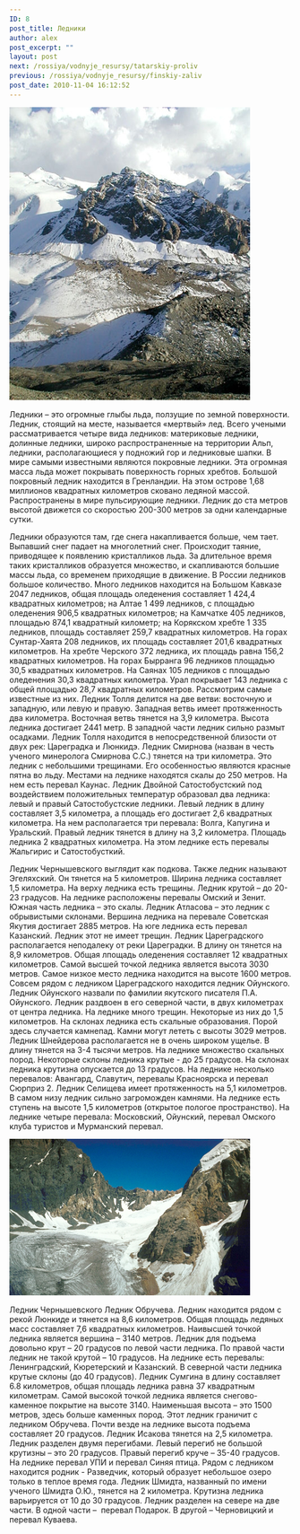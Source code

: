 ```yaml
---
ID: 8
post_title: Ледники
author: alex
post_excerpt: ""
layout: post
next: /rossiya/vodnyje_resursy/tatarskiy-proliv
previous: /rossiya/vodnyje_resursy/finskiy-zaliv
post_date: 2010-11-04 16:12:52
---
```


 

![](/img/book/581.jpg)

Ледники – это огромные глыбы льда, ползущие по земной поверхности. Ледник, стоящий на месте, называется «мертвый» лед. Всего учеными рассматривается четыре вида ледников: материковые ледники, долинные ледники, широко распространенные на территории Альп, ледники, располагающиеся у подножий гор и ледниковые шапки. В мире самыми известными являются покровные ледники. Эта огромная масса льда может покрывать поверхность горных хребтов. Большой покровный ледник находится в Гренландии. На этом острове 1,68 миллионов квадратных километров сковано ледяной массой. Распространены в мире пульсирующие ледники. Ледник до ста метров высотой движется со скоростью 200-300 метров за одни календарные сутки.
  
Ледники образуются там, где снега накапливается больше, чем тает. Выпавший снег падает на многолетний снег. Происходит таяние, приводящее к появлению кристалликов льда. За длительное время таких кристалликов образуется множество, и&nbsp;скапливаются большие массы льда, со временем приходящие в движение. В России ледников большое количество. Много&nbsp;ледников находится на Большом Кавказе 2047 ледников, общая площадь оледенения составляет 1&nbsp;424,4 квадратных километров; на Алтае 1&nbsp;499 ледников, с площадью оледенения 906,5 квадратных километров; на Камчатке 405 ледников, площадью 874,1 квадратный километр; на Корякском хребте 1&nbsp;335 ледников, площадь составляет 259,7 квадратных километров. На горах Сунтар-Хаята 208 ледников, их площадь составляет 201,6 квадратных километров. На хребте Черского 372 ледника, их площадь равна 156,2 квадратных километров. На горах Бырранга 96 ледников площадью 30,5 квадратных километров. На Саянах 105 ледников с площадью оледенения 30,3 квадратных километра. Урал покрывает 143 ледника с общей площадью 28,7 квадратных километров. Рассмотрим самые известные из них.
Ледник Толля делится на две ветви: восточную и западную, или левую и правую. Западная ветвь имеет протяженность два километра. Восточная ветвь тянется на 3,9 километра. Высота ледника достигает 2441 метр. В западной части ледник сильно размыт осадками. Ледник Толля находится в непосредственной близости от двух рек: Цареградка и Люнкидэ.
Ледник Смирнова (назван в честь ученого минеролога Смирнова С.С.) тянется на три километра. Это ледник с небольшими трещинами. Его особенностью являются красные пятна во льду. Местами на леднике находятся скалы до 250 метров. На нем есть перевал Каунас.
Ледник Двойной Сатостобустский под воздействием положительных температур образовал два ледника: левый и правый Сатостобустские ледники. Левый ледник в длину составляет 3,5 километра, а площадь его достигает 2,6 квадратных километра. На нем располагается три перевала: Волга, Капугина и Уральский. Правый ледник тянется в длину на 3,2 километра. Площадь ледника 2 квадратных километра. На этом леднике есть перевалы Жальгирис и Сатостобусткий. 
  
Ледник Чернышевского выглядит как подкова. Также ледник называют Эгеляхский. Он тянется на 5 километров. Ширина ледника составляет 1,5 километра. На верху ледника есть трещины. Ледник крутой – до 20-23 градусов. На леднике расположены перевалы Омский и Зенит. Южная часть ледника – это скалы.
Ледник Атласова – это ледник с обрывистыми склонами. Вершина ледника на перевале Советская Якутия достигает 2885 метров. На юге ледника есть перевал Казанский. Ледник этот не имеет трещин. Ледник Цареградского располагается неподалеку от реки Цареградки. В длину он тянется на 8,9 километров. Общая лпощадь оледенения составляет 12 квадратных километров. Самой высшей точкой ледника является высота 3030 метров. Самое низкое место ледника находится на высоте 1600 метров.
Совсем рядом с ледником Цареградского находится ледник Ойунского. Ледник Ойунского назвали по фамилии якутского писателя П.А. Ойунского. Ледник раздвоен в его северной части, в двух километрах от центра ледника. На леднике много трещин. Некоторые из них до 1,5 километров. На склонах ледника есть скальные образования. Порой здесь случается камнепад. Камни могут лететь с высоты 3029 метров.
Ледник Шнейдерова располагается не в очень широком ущелье. В длину тянется на 3-4 тысячи метров. На леднике множество скальных пород. Некоторые склоны ледника крутые - до 25 градусов. На склонах ледника крутизна опускается до 13 градусов. На леднике несколько перевалов: Авангард, Славутич, перевалы Красноярска и перевал Сюрприз 2.
Ледник Селищева имеет протяженность на 5,1 километров. В самом низу ледник сильно загроможден камнями. На леднике есть ступень на высоте 1,5 километров (открытое пологое пространство). На леднике четыре перевала: Московский, Ойунский, перевал Омского клуба туристов и Мурманский перевал.


![](/img/text/vodn_resursi/ledniki/2.jpg)

Ледник Чернышевского 
Ледник Обручева. Ледник находится рядом с рекой Люнкиде и тянется на 8,6 километров. Общая площадь ледяных масс составляет 7,6 квадратных километров. Наивысшей точкой ледника является вершина – 3140 метров. Ледник для подъема довольно крут – 20 градусов по левой части ледника. По правой части ледник не такой крутой – 10 градусов. На леднике есть перевалы: Ленинградский, Кюретерский и Казанский. В северной части ледника крутые склоны (до 40 градусов).
Ледник Сумгина в длину составляет 6.8 километров, общая площадь ледника равна 37 квадратным километрам. Самой высокой точкой ледника является снегово-каменное покрытие на высоте 3140. Наименьшая высота – это 1500 метров, здесь больше каменных пород. Этот ледник граничит с ледником Обручева. Почти везде на леднике высота подъема составляет 20 градусов. 
Ледник Исакова тянется на 2,5 километра. Ледник разделен двумя перегибами. Левый перегиб не большой крутизны – это 20 градусов. Правый перегиб круче – 35-40 градусов. На леднике перевал УПИ и перевал Синяя птица. Рядом с ледником находится родник - Разведчик, который образует небольшое озеро только в теплое время года.
Ледник Шмидта, названный по имени ученого Шмидта О.Ю., тянется на 2 километра. Крутизна ледника варьируется от 10 до 30 градусов. Ледник разделен на севере на две части. В одной части – &nbsp;перевал Подарок. В другой – Черновицкий и перевал Куваева.